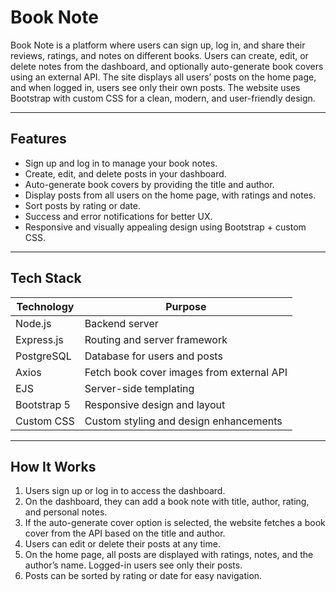 # Book Note

Book Note is a platform where users can sign up, log in, and share their reviews, ratings, and notes on different books. Users can create, edit, or delete notes from the dashboard, and optionally auto-generate book covers using an external API. The site displays all users’ posts on the home page, and when logged in, users see only their own posts. The website uses Bootstrap with custom CSS for a clean, modern, and user-friendly design.

---

## Features

- Sign up and log in to manage your book notes.
- Create, edit, and delete posts in your dashboard.
- Auto-generate book covers by providing the title and author.
- Display posts from all users on the home page, with ratings and notes.
- Sort posts by rating or date.
- Success and error notifications for better UX.
- Responsive and visually appealing design using Bootstrap + custom CSS.

---

## Tech Stack

| Technology       | Purpose                                           |
|-----------------|---------------------------------------------------|
| Node.js         | Backend server                                   |
| Express.js      | Routing and server framework                      |
| PostgreSQL      | Database for users and posts                      |
| Axios           | Fetch book cover images from external API        |
| EJS             | Server-side templating                            |
| Bootstrap 5     | Responsive design and layout                      |
| Custom CSS      | Custom styling and design enhancements           |

---

## How It Works

1. Users sign up or log in to access the dashboard.
2. On the dashboard, they can add a book note with title, author, rating, and personal notes.
3. If the auto-generate cover option is selected, the website fetches a book cover from the API based on the title and author.
4. Users can edit or delete their posts at any time.
5. On the home page, all posts are displayed with ratings, notes, and the author’s name. Logged-in users see only their posts.
6. Posts can be sorted by rating or date for easy navigation.
